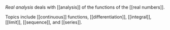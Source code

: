 *Real analysis* deals with [[analysis]] of the functions of the [[real numbers]].

Topics include [[continuous]] functions, [[differentiation]], [[integral]], [[limit]], [[sequence]], and [[series]]. 